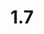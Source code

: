 ---
title: "1.7"
permalink: /publishingapidocs1-7/
course: "Publishing API documentation"
weight: 1.7
---